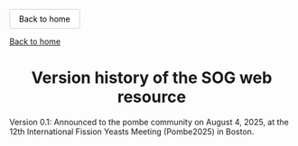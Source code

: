 <a href="https://fsnibs10.github.io/SOG" style="display: inline-block; padding: 8px 16px; background-color: white; color: black; border: 1px solid #ccc; text-decoration: none; border-radius: 3px; cursor: pointer;">Back to home</a>

[Back to home](https://fsnibs10.github.io/SOG/)

<div align="center">

# Version history of the SOG web resource

</div>

Version 0.1: Announced to the pombe community on August 4, 2025, at the 12th International Fission Yeasts Meeting (Pombe2025) in Boston.
